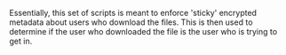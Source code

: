 Essentially, this set of scripts is meant to enforce 'sticky' encrypted metadata about users who download the files. This is then used to determine if the user who downloaded the file is the user who is trying to get in. 
